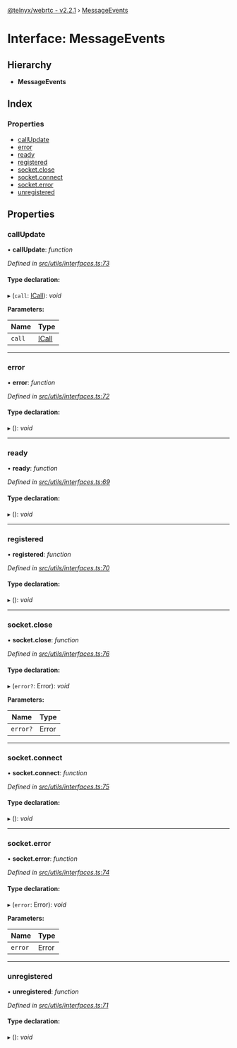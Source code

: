 [@telnyx/webrtc - v2.2.1](../README.md) › [MessageEvents](messageevents.md)

# Interface: MessageEvents

## Hierarchy

* **MessageEvents**

## Index

### Properties

* [callUpdate](messageevents.md#callupdate)
* [error](messageevents.md#error)
* [ready](messageevents.md#ready)
* [registered](messageevents.md#registered)
* [socket.close](messageevents.md#socket.close)
* [socket.connect](messageevents.md#socket.connect)
* [socket.error](messageevents.md#socket.error)
* [unregistered](messageevents.md#unregistered)

## Properties

###  callUpdate

• **callUpdate**: *function*

*Defined in [src/utils/interfaces.ts:73](https://github.com/team-telnyx/webrtc/blob/8cdca06/packages/js/src/utils/interfaces.ts#L73)*

#### Type declaration:

▸ (`call`: [ICall](icall.md)): *void*

**Parameters:**

Name | Type |
------ | ------ |
`call` | [ICall](icall.md) |

___

###  error

• **error**: *function*

*Defined in [src/utils/interfaces.ts:72](https://github.com/team-telnyx/webrtc/blob/8cdca06/packages/js/src/utils/interfaces.ts#L72)*

#### Type declaration:

▸ (): *void*

___

###  ready

• **ready**: *function*

*Defined in [src/utils/interfaces.ts:69](https://github.com/team-telnyx/webrtc/blob/8cdca06/packages/js/src/utils/interfaces.ts#L69)*

#### Type declaration:

▸ (): *void*

___

###  registered

• **registered**: *function*

*Defined in [src/utils/interfaces.ts:70](https://github.com/team-telnyx/webrtc/blob/8cdca06/packages/js/src/utils/interfaces.ts#L70)*

#### Type declaration:

▸ (): *void*

___

###  socket.close

• **socket.close**: *function*

*Defined in [src/utils/interfaces.ts:76](https://github.com/team-telnyx/webrtc/blob/8cdca06/packages/js/src/utils/interfaces.ts#L76)*

#### Type declaration:

▸ (`error?`: Error): *void*

**Parameters:**

Name | Type |
------ | ------ |
`error?` | Error |

___

###  socket.connect

• **socket.connect**: *function*

*Defined in [src/utils/interfaces.ts:75](https://github.com/team-telnyx/webrtc/blob/8cdca06/packages/js/src/utils/interfaces.ts#L75)*

#### Type declaration:

▸ (): *void*

___

###  socket.error

• **socket.error**: *function*

*Defined in [src/utils/interfaces.ts:74](https://github.com/team-telnyx/webrtc/blob/8cdca06/packages/js/src/utils/interfaces.ts#L74)*

#### Type declaration:

▸ (`error`: Error): *void*

**Parameters:**

Name | Type |
------ | ------ |
`error` | Error |

___

###  unregistered

• **unregistered**: *function*

*Defined in [src/utils/interfaces.ts:71](https://github.com/team-telnyx/webrtc/blob/8cdca06/packages/js/src/utils/interfaces.ts#L71)*

#### Type declaration:

▸ (): *void*
